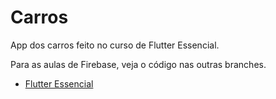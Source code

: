 # Carros

App dos carros feito no curso de Flutter Essencial.

Para as aulas de Firebase, veja o código nas outras branches.

- [Flutter Essencial](https://www.udemy.com/course/flutter-essencial/)